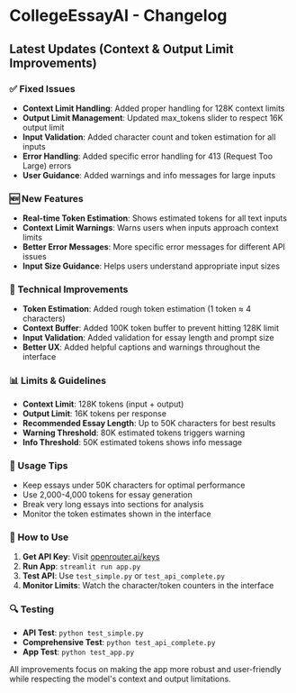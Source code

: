 # CollegeEssayAI - Changelog

## Latest Updates (Context & Output Limit Improvements)

### ✅ Fixed Issues
- **Context Limit Handling**: Added proper handling for 128K context limits
- **Output Limit Management**: Updated max_tokens slider to respect 16K output limit
- **Input Validation**: Added character count and token estimation for all inputs
- **Error Handling**: Added specific error handling for 413 (Request Too Large) errors
- **User Guidance**: Added warnings and info messages for large inputs

### 🆕 New Features
- **Real-time Token Estimation**: Shows estimated tokens for all text inputs
- **Context Limit Warnings**: Warns users when inputs approach context limits
- **Better Error Messages**: More specific error messages for different API issues
- **Input Size Guidance**: Helps users understand appropriate input sizes

### 🔧 Technical Improvements
- **Token Estimation**: Added rough token estimation (1 token ≈ 4 characters)
- **Context Buffer**: Added 100K token buffer to prevent hitting 128K limit
- **Input Validation**: Added validation for essay length and prompt size
- **Better UX**: Added helpful captions and warnings throughout the interface

### 📊 Limits & Guidelines
- **Context Limit**: 128K tokens (input + output)
- **Output Limit**: 16K tokens per response
- **Recommended Essay Length**: Up to 50K characters for best results
- **Warning Threshold**: 80K estimated tokens triggers warning
- **Info Threshold**: 50K estimated tokens shows info message

### 🎯 Usage Tips
- Keep essays under 50K characters for optimal performance
- Use 2,000-4,000 tokens for essay generation
- Break very long essays into sections for analysis
- Monitor the token estimates shown in the interface

### 🚀 How to Use
1. **Get API Key**: Visit [openrouter.ai/keys](https://openrouter.ai/keys)
2. **Run App**: `streamlit run app.py`
3. **Test API**: Use `test_simple.py` or `test_api_complete.py`
4. **Monitor Limits**: Watch the character/token counters in the interface

### 🔍 Testing
- **API Test**: `python test_simple.py`
- **Comprehensive Test**: `python test_api_complete.py`
- **App Test**: `python test_app.py`

All improvements focus on making the app more robust and user-friendly while respecting the model's context and output limitations. 